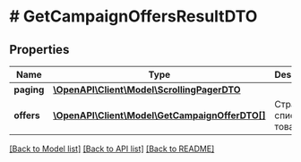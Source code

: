 # # GetCampaignOffersResultDTO

## Properties

Name | Type | Description | Notes
------------ | ------------- | ------------- | -------------
**paging** | [**\OpenAPI\Client\Model\ScrollingPagerDTO**](ScrollingPagerDTO.md) |  | [optional]
**offers** | [**\OpenAPI\Client\Model\GetCampaignOfferDTO[]**](GetCampaignOfferDTO.md) | Страница списка товаров. |

[[Back to Model list]](../../README.md#models) [[Back to API list]](../../README.md#endpoints) [[Back to README]](../../README.md)
